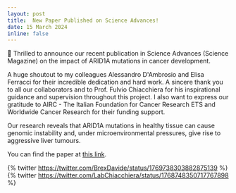 ```yaml
---
layout: post
title:  New Paper Published on Science Advances!
date: 15 March 2024
inline: false
---
```



🎉 Thrilled to announce our recent publication in Science Advances (Science Magazine) on the impact of ARID1A mutations in cancer development.

A huge shoutout to my colleagues Alessandro D'Ambrosio and Elisa Ferracci for their incredible dedication and hard work. A sincere thank you to all our collaborators and to Prof. Fulvio Chiacchiera for his inspirational guidance and supervision throughout this project. I also want to express our gratitude to AIRC - The Italian Foundation for Cancer Research ETS and Worldwide Cancer Research for their funding support.

Our research reveals that ARID1A mutations in healthy tissue can cause genomic instability and, under microenvironmental pressures, give rise to aggressive liver tumours.

You can find the paper at [this link](https://www.science.org/doi/10.1126/sciadv.adh4435).


{% twitter https://twitter.com/BrexDavide/status/1769738303882875139 %} {% twitter https://twitter.com/LabChiacchiera/status/1768748350717767898 %}
